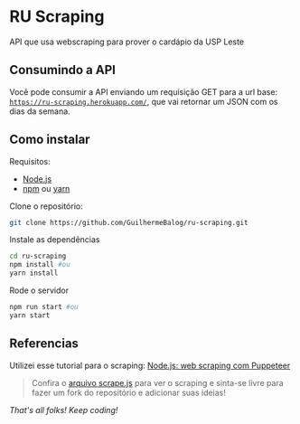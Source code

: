 # RU Scraping

API que usa webscraping para prover o cardápio da USP Leste

## Consumindo a API

Você pode consumir a API enviando um requisição GET para a url base: [`https://ru-scraping.herokuapp.com/`](https://ru-scraping.herokuapp.com/), que vai retornar um JSON com os dias da semana.

## Como instalar

Requisitos:

- [Node.js](https://nodejs.org)
- [npm](https://www.npmjs.com/) ou [yarn](https://yarnpkg.com/)

Clone o repositório:

```bash
git clone https://github.com/GuilhermeBalog/ru-scraping.git
```

Instale as dependências

```bash
cd ru-scraping
npm install #ou
yarn install
```

Rode o servidor

```bash
npm run start #ou
yarn start
```

## Referencias

Utilizei esse tutorial para o scraping: [Node.js: web scraping com Puppeteer](https://medium.com/@fabiojanio/node-js-web-scraping-com-puppeteer-29dd974eb042)

> Confira o [arquivo scrape.js](https://github.com/GuilhermeBalog/ru-scrape/blob/master/scrape.js) para ver o scraping e sinta-se livre para fazer um fork do repositório e adicionar suas ideias!

*That's all folks! Keep coding!*
